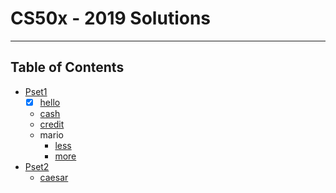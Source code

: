 # CS50x - 2019 Solutions
-------------------------

## Table of Contents

- [Pset1](/Pset1)
  * [x] [hello](/Pset1/hello)
  * [cash](/pset1/cash)
  * [credit](/pset1/credit)
  * mario
    + [less](/pset1/mario/less)
    + [more](/pset1/mario/more)
- [Pset2](/pset2)
  * [caesar](/pset2/caesar)
